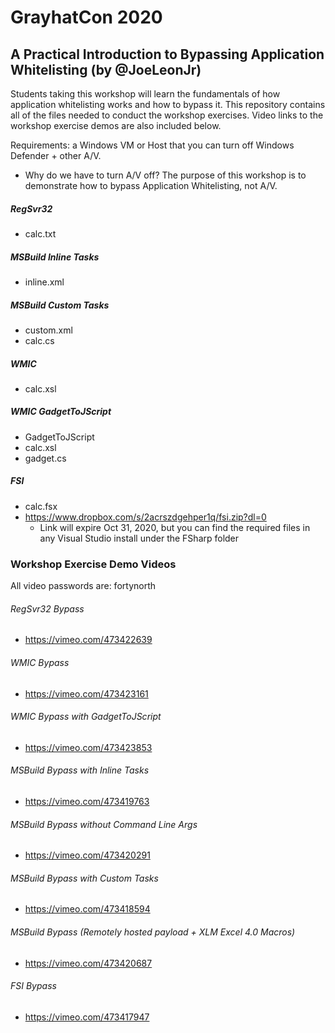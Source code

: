 # GrayhatCon 2020

## A Practical Introduction to Bypassing Application Whitelisting (by @JoeLeonJr)

Students taking this workshop will learn the fundamentals of how application whitelisting works and how to bypass it. This repository contains all of the files needed to conduct the workshop exercises. Video links to the workshop exercise demos are also included below. 

Requirements: a Windows VM or Host that you can turn off Windows Defender + other A/V. 
   - Why do we have to turn A/V off? The purpose of this workshop is to demonstrate how to bypass Application Whitelisting, not A/V.

##### RegSvr32
- calc.txt

##### MSBuild Inline Tasks
- inline.xml

##### MSBuild Custom Tasks
- custom.xml
- calc.cs

##### WMIC 
- calc.xsl

##### WMIC GadgetToJScript
- GadgetToJScript
- calc.xsl
- gadget.cs

##### FSI
- calc.fsx
- https://www.dropbox.com/s/2acrszdgehper1q/fsi.zip?dl=0
  - Link will expire Oct 31, 2020, but you can find the required files in any Visual Studio install under the FSharp folder

### Workshop Exercise Demo Videos

All video passwords are: fortynorth

###### RegSvr32 Bypass
- https://vimeo.com/473422639

###### WMIC Bypass
- https://vimeo.com/473423161

###### WMIC Bypass with GadgetToJScript
- https://vimeo.com/473423853

###### MSBuild Bypass with Inline Tasks
- https://vimeo.com/473419763

###### MSBuild Bypass without Command Line Args
- https://vimeo.com/473420291

###### MSBuild Bypass with Custom Tasks
- https://vimeo.com/473418594

###### MSBuild Bypass (Remotely hosted payload + XLM Excel 4.0 Macros)
- https://vimeo.com/473420687

###### FSI Bypass
- https://vimeo.com/473417947
